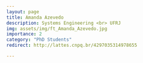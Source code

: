 ```yaml
---
layout: page
title: Amanda Azevedo
description: Systems Engineering <br> UFRJ
img: assets/img/ft_Amanda_Azevedo.jpg
importance: 2
category: "PhD Students"
redirect: http://lattes.cnpq.br/4297035314978655

---
```


